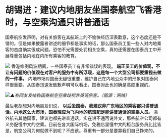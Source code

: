 # 胡锡进：建议内地朋友坐国泰航空飞香港时，与空乘沟通只讲普通话

国泰航空发声明，对有关旅客在其航班上的不愉快经历深表歉意，这个态度还是不错的。但是如果披露者讲述的细节都是事实的话，那么国泰员工里一些人对内地乘客的态度确实很成问题。恐怕不光需要处罚相关空乘，真的还需要在国泰员工中开展尊重包括内地在内所有乘客的教育。

![](https://inews.gtimg.com/om_bt/OZocAgbHD4jZHWgUuc14Y9_Fh0ANd6d-AtpIuMHOQPXWwAA/1000)
香港修例风波期间，一些国泰员工有非常错误的表现。
**端正员工的价值观，不让有问题的价值观在对客户的服务中有所浮现，这是每一个大型公司都要重视去做的一件事。**
内地市场对国泰无疑很重要，维护自己在内地公众中的形象对国泰同样很重要。从国泰迅速发致歉声明可以看出，国泰对此也的确是高度重视的。

![](https://inews.gtimg.com/om_bt/Or_L_PBDczOxPzhXp_BWiMycKBtVGh-92pvvN4bqrDLjsAA/1000)_▲有网友发帖称国泰航空空乘歧视非英语旅客。（图源：网络）_

最后老胡想对内地朋友们说， **以后坐国泰，我建议非广东地区的乘客都只讲普通话。内地这么大市场，国泰理应为飞内地的航班配足能讲普通话的空乘人员。**
乘外航去其他国家，建议也都先讲普通话，实在讲不通再说外文，那些航空公司都有义务配懂中文的空乘。目前在各大国际机场，免税店里懂中文的柜台服务员比比皆是，航空公司为何就做不到呢？不应该。尊重有一部分是要靠我们自己挣来的。

